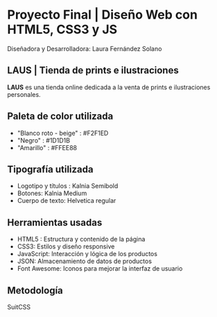 # Proyecto Final | Diseño Web con HTML5, CSS3 y JS

Diseñadora y Desarrolladora: Laura Fernández Solano

## LAUS | Tienda de prints e ilustraciones

**LAUS** es una tienda online dedicada a la venta de prints e ilustraciones personales.

## Paleta de color utilizada

- "Blanco roto - beige" : #F2F1ED
- "Negro" : #1D1D1B
- "Amarillo" : #FFEE88

## Tipografía utilizada

- Logotipo y títulos : Kalnia Semibold
- Botones: Kalnia Medium
- Cuerpo de texto: Helvetica regular


## Herramientas usadas
- HTML5 : Estructura y contenido de la página
- CSS3: Estilos y diseño responsive
- JavaScript: Interacción y lógica de los productos
- JSON: Almacenamiento de datos de productos
- Font Awesome: Iconos para mejorar la interfaz de usuario

## Metodología

SuitCSS



